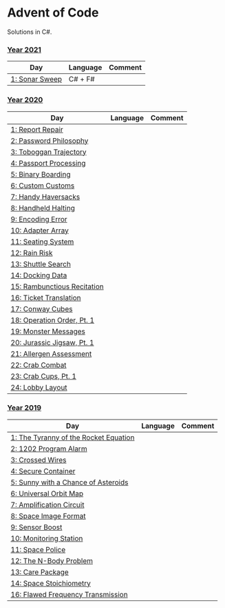 # Advent of Code
Solutions in C#.

### [Year 2021](https://github.com/sindrekjr/AdventOfCode/blob/master/AdventOfCode/Solutions/Year2021)
| Day | Language | Comment | 
|-|-|-|
| [1: Sonar Sweep](https://github.com/sindrekjr/AdventOfCode/blob/master/AdventOfCode/Solutions/Year2021/Day01/Day01.cs) | C# + F# | |

### [Year 2020](https://github.com/sindrekjr/AdventOfCode/blob/master/AdventOfCode/Solutions/Year2020)
| Day | Language | Comment | 
|-|-|-|
| [1: Report Repair](https://github.com/sindrekjr/AdventOfCode/blob/master/AdventOfCode/Solutions/Year2020/Day01/Day01.cs) | | |
| [2: Password Philosophy](https://github.com/sindrekjr/AdventOfCode/blob/master/AdventOfCode/Solutions/Year2020/Day02/Day02.cs) | | |
| [3: Toboggan Trajectory](https://github.com/sindrekjr/AdventOfCode/blob/master/AdventOfCode/Solutions/Year2020/Day03/Day03.cs) | | |
| [4: Passport Processing](https://github.com/sindrekjr/AdventOfCode/blob/master/AdventOfCode/Solutions/Year2020/Day04/Day04.cs) | | |
| [5: Binary Boarding](https://github.com/sindrekjr/AdventOfCode/blob/master/AdventOfCode/Solutions/Year2020/Day05/Day05.cs) | | |
| [6: Custom Customs](https://github.com/sindrekjr/AdventOfCode/blob/master/AdventOfCode/Solutions/Year2020/Day06/Day06.cs) | | |
| [7: Handy Haversacks](https://github.com/sindrekjr/AdventOfCode/blob/master/AdventOfCode/Solutions/Year2020/Day07/Day07.cs) | | |
| [8: Handheld Halting](https://github.com/sindrekjr/AdventOfCode/blob/master/AdventOfCode/Solutions/Year2020/Day08/Day08.cs) | | |
| [9: Encoding Error](https://github.com/sindrekjr/AdventOfCode/blob/master/AdventOfCode/Solutions/Year2020/Day09/Day09.cs) | | |
| [10: Adapter Array](https://github.com/sindrekjr/AdventOfCode/blob/master/AdventOfCode/Solutions/Year2020/Day10/Day10.cs) | | |
| [11: Seating System](https://github.com/sindrekjr/AdventOfCode/blob/master/AdventOfCode/Solutions/Year2020/Day11/Day11.cs) | | |
| [12: Rain Risk](https://github.com/sindrekjr/AdventOfCode/blob/master/AdventOfCode/Solutions/Year2020/Day12/Day12.cs) | | |
| [13: Shuttle Search](https://github.com/sindrekjr/AdventOfCode/blob/master/AdventOfCode/Solutions/Year2020/Day13/Day13.cs) | | |
| [14: Docking Data](https://github.com/sindrekjr/AdventOfCode/blob/master/AdventOfCode/Solutions/Year2020/Day14/Day14.cs) | | |
| [15: Rambunctious Recitation](https://github.com/sindrekjr/AdventOfCode/blob/master/AdventOfCode/Solutions/Year2020/Day15/Day15.cs) | | |
| [16: Ticket Translation](https://github.com/sindrekjr/AdventOfCode/blob/master/AdventOfCode/Solutions/Year2020/Day16/Day16.cs) | | |
| [17: Conway Cubes](https://github.com/sindrekjr/AdventOfCode/blob/master/AdventOfCode/Solutions/Year2020/Day17/Day17.cs) | | |
| [18: Operation Order, Pt. 1](https://github.com/sindrekjr/AdventOfCode/blob/master/AdventOfCode/Solutions/Year2020/Day18/Day18.cs) | | |
| [19: Monster Messages](https://github.com/sindrekjr/AdventOfCode/blob/master/AdventOfCode/Solutions/Year2020/Day19/Day19.cs) | | |
| [20: Jurassic Jigsaw, Pt. 1](https://github.com/sindrekjr/AdventOfCode/blob/master/AdventOfCode/Solutions/Year2020/Day20/Day20.cs) | | |
| [21: Allergen Assessment](https://github.com/sindrekjr/AdventOfCode/blob/master/AdventOfCode/Solutions/Year2020/Day21/Day21.cs) | | |
| [22: Crab Combat](https://github.com/sindrekjr/AdventOfCode/blob/master/AdventOfCode/Solutions/Year2020/Day22/Day22.cs) | | |
| [23: Crab Cups, Pt. 1](https://github.com/sindrekjr/AdventOfCode/blob/master/AdventOfCode/Solutions/Year2020/Day23/Day23.cs) | | |
| [24: Lobby Layout](https://github.com/sindrekjr/AdventOfCode/blob/master/AdventOfCode/Solutions/Year2020/Day24/Day24.cs) | | |

### [Year 2019](https://github.com/sindrekjr/AdventOfCode/blob/master/AdventOfCode/Solutions/Year2019)
| Day | Language | Comment | 
|-|-|-|
| [1: The Tyranny of the Rocket Equation](https://github.com/sindrekjr/AdventOfCode/blob/master/AdventOfCode/Solutions/Year2019/Day01/Day01.cs) | | |
| [2: 1202 Program Alarm](https://github.com/sindrekjr/AdventOfCode/blob/master/AdventOfCode/Solutions/Year2019/Day02/Day02.cs) | | |
| [3: Crossed Wires](https://github.com/sindrekjr/AdventOfCode/blob/master/AdventOfCode/Solutions/Year2019/Day03/Day03.cs) | | |
| [4: Secure Container](https://github.com/sindrekjr/AdventOfCode/blob/master/AdventOfCode/Solutions/Year2019/Day04/Day04.cs) | | |
| [5: Sunny with a Chance of Asteroids](https://github.com/sindrekjr/AdventOfCode/blob/master/AdventOfCode/Solutions/Year2019/Day05/Day05.cs) | | |
| [6: Universal Orbit Map](https://github.com/sindrekjr/AdventOfCode/blob/master/AdventOfCode/Solutions/Year2019/Day06/Day06.cs) | | |
| [7: Amplification Circuit](https://github.com/sindrekjr/AdventOfCode/blob/master/AdventOfCode/Solutions/Year2019/Day07/Day07.cs) | | |
| [8: Space Image Format](https://github.com/sindrekjr/AdventOfCode/blob/master/AdventOfCode/Solutions/Year2019/Day08/Day08.cs) | | |
| [9: Sensor Boost](https://github.com/sindrekjr/AdventOfCode/blob/master/AdventOfCode/Solutions/Year2019/Day09/Day09.cs) | | |
| [10: Monitoring Station](https://github.com/sindrekjr/AdventOfCode/blob/master/AdventOfCode/Solutions/Year2019/Day10/Day10.cs) | | |
| [11: Space Police](https://github.com/sindrekjr/AdventOfCode/blob/master/AdventOfCode/Solutions/Year2019/Day11/Day11.cs) | | |
| [12: The N-Body Problem](https://github.com/sindrekjr/AdventOfCode/blob/master/AdventOfCode/Solutions/Year2019/Day12/Day12.cs) | | |
| [13: Care Package](https://github.com/sindrekjr/AdventOfCode/blob/master/AdventOfCode/Solutions/Year2019/Day13/Day13.cs) | | |
| [14: Space Stoichiometry](https://github.com/sindrekjr/AdventOfCode/blob/master/AdventOfCode/Solutions/Year2019/Day14/Day14.cs) | | |
| [16: Flawed Frequency Transmission](https://github.com/sindrekjr/AdventOfCode/blob/master/AdventOfCode/Solutions/Year2019/Day16/Day16.cs) | | |
 
